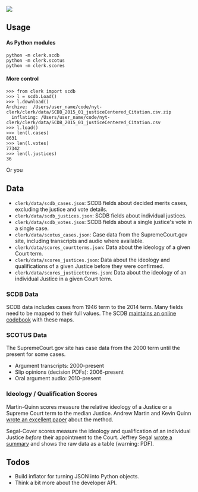 ![](https://cloud.githubusercontent.com/assets/109988/9503675/7a4bdfee-4c06-11e5-8619-e8f85ccb49f2.png)

## Usage
#### As Python modules
```
python -m clerk.scdb
python -m clerk.scotus
python -m clerk.scores
```

#### More control
```
>>> from clerk import scdb
>>> l = scdb.Load()
>>> l.download()
Archive:  /Users/user_name/code/nyt-clerk/clerk/data/SCDB_2015_01_justiceCentered_Citation.csv.zip
  inflating: /Users/user_name/code/nyt-clerk/clerk/data/SCDB_2015_01_justiceCentered_Citation.csv
>>> l.load()
>>> len(l.cases)
8631
>>> len(l.votes)
77342
>>> len(l.justices)
36
```

Or you 

## Data
* `clerk/data/scdb_cases.json`: SCDB fields about decided merits cases, excluding the justice and vote details.
* `clerk/data/scdb_justices.json`: SCDB fields about individual justices.
* `clerk/data/scdb_votes.json`: SCDB fields about a single justice's vote in a single case.
* `clerk/data/scotus_cases.json`: Case data from the SupremeCourt.gov site, including transcripts and audio where available.
* `clerk/data/scores_courtterms.json`: Data about the ideology of a given Court term.
* `clerk/data/scores_justices.json`: Data about the ideology and qualifications of a given Justice before they were confirmed.
* `clerk/data/scores_justicetterms.json`: Data about the ideology of an individual Justice in a given Court term.

### SCDB Data
SCDB data includes cases from 1946 term to the 2014 term. Many fields need to be mapped to their full values. The SCDB [maintains an online codebook](http://scdb.wustl.edu/documentation.php) with these maps.

### SCOTUS Data
The SupremeCourt.gov site has case data from the 2000 term until the present for some cases.
* Argument transcripts: 2000-present
* Slip opinions (decision PDFs): 2006-present
* Oral argument audio: 2010-present

### Ideology / Qualification Scores
Martin-Quinn scores measure the relative ideology of a Justice or a Supreme Court term to the median Justice. Andrew Martin and Kevin Quinn [wrote an excellent paper](http://mqscores.berkeley.edu/media/pa02.pdf) about the method.

Segal-Cover scores measure the ideology and qualification of an individual Justice *before* their appointment to the Court. Jeffrey Segal [wrote a summary](http://www.stonybrook.edu/commcms/polisci/jsegal/QualTable.pdf) and shows the raw data as a table (warning: PDF).

## Todos
* Build inflator for turning JSON into Python objects.
* Think a bit more about the developer API.
